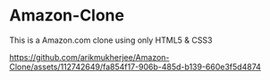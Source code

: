 # Amazon-Clone
This is a Amazon.com clone using only HTML5 &amp; CSS3


https://github.com/arikmukherjee/Amazon-Clone/assets/112742649/fa854f17-906b-485d-b139-660e3f5d4874

